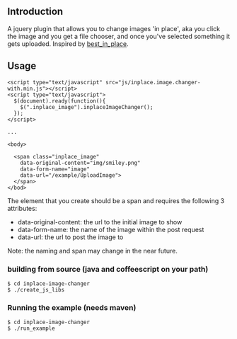 ## Introduction
A jquery plugin that allows you to change images 'in place', aka you click the image and you get a file chooser, and once you've selected something it gets uploaded.
Inspired by [best_in_place](https://github.com/bernat/best_in_place).

## Usage

    <script type="text/javascript" src="js/inplace.image.changer-with.min.js"></script>
    <script type="text/javascript">
      $(document).ready(function(){
        $(".inplace_image").inplaceImageChanger();
      });
    </script>

    ...
    
    <body>
      
      <span class="inplace_image"
        data-original-content="img/smiley.png"
        data-form-name="image"
        data-url="/example/UploadImage">
      </span>
    </bod>
    
The element that you create should be a span and requires the following 3 attributes:

* data-original-content: the url to the initial image to show
* data-form-name: the name of the image within the post request
* data-url: the url to post the image to

Note: the naming and span may change in the near future.

### building from source (java and coffeescript on your path)
    $ cd inplace-image-changer
    $ ./create_js_libs


### Running the example (needs maven)
    $ cd inplace-image-changer
    $ ./run_example
    
